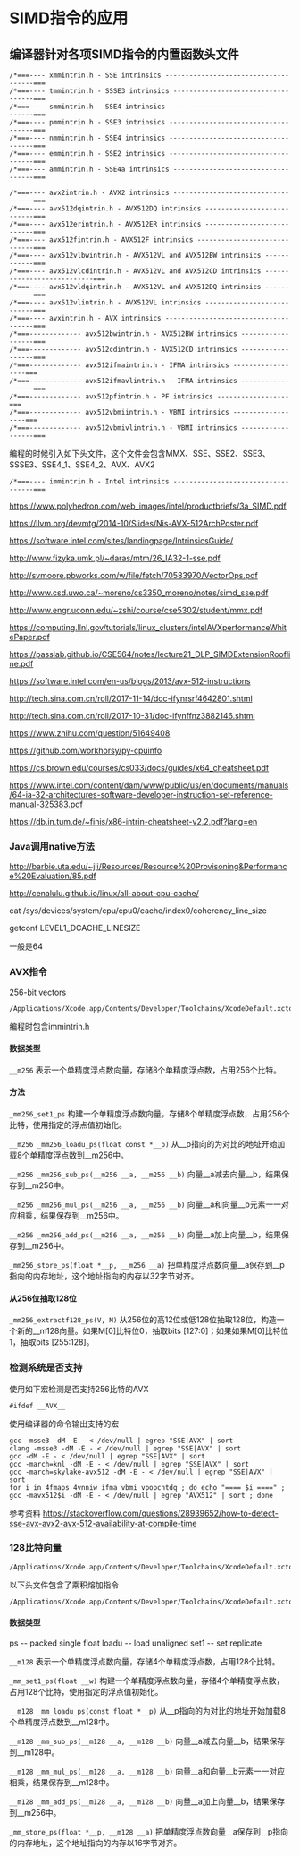 # SIMD指令的应用

## 编译器针对各项SIMD指令的内置函数头文件

```
/*===---- xmmintrin.h - SSE intrinsics -------------------------------------===
/*===---- tmmintrin.h - SSSE3 intrinsics -----------------------------------===
/*===---- smmintrin.h - SSE4 intrinsics ------------------------------------===
/*===---- pmmintrin.h - SSE3 intrinsics ------------------------------------===
/*===---- nmmintrin.h - SSE4 intrinsics ------------------------------------===
/*===---- emmintrin.h - SSE2 intrinsics ------------------------------------===
/*===---- ammintrin.h - SSE4a intrinsics -----------------------------------===
```

```
/*===---- avx2intrin.h - AVX2 intrinsics -----------------------------------===
/*===---- avx512dqintrin.h - AVX512DQ intrinsics ---------------------------===
/*===---- avx512erintrin.h - AVX512ER intrinsics ---------------------------===
/*===---- avx512fintrin.h - AVX512F intrinsics -----------------------------===
/*===---- avx512vlbwintrin.h - AVX512VL and AVX512BW intrinsics ------------===
/*===---- avx512vlcdintrin.h - AVX512VL and AVX512CD intrinsics ---------------------------===
/*===---- avx512vldqintrin.h - AVX512VL and AVX512DQ intrinsics ------------===
/*===---- avx512vlintrin.h - AVX512VL intrinsics ---------------------------===
/*===---- avxintrin.h - AVX intrinsics -------------------------------------===
/*===------------- avx512bwintrin.h - AVX512BW intrinsics ------------------===
/*===------------- avx512cdintrin.h - AVX512CD intrinsics ------------------===
/*===------------- avx512ifmaintrin.h - IFMA intrinsics ------------------===
/*===------------- avx512ifmavlintrin.h - IFMA intrinsics ------------------===
/*===------------- avx512pfintrin.h - PF intrinsics ------------------===
/*===------------- avx512vbmiintrin.h - VBMI intrinsics ------------------===
/*===------------- avx512vbmivlintrin.h - VBMI intrinsics ------------------===
```

编程的时候引入如下头文件，这个文件会包含MMX、SSE、SSE2、SSE3、SSSE3、SSE4_1、SSE4_2、AVX、AVX2

```
/*===---- immintrin.h - Intel intrinsics -----------------------------------===
```

https://www.polyhedron.com/web_images/intel/productbriefs/3a_SIMD.pdf

https://llvm.org/devmtg/2014-10/Slides/Nis-AVX-512ArchPoster.pdf

https://software.intel.com/sites/landingpage/IntrinsicsGuide/

http://www.fizyka.umk.pl/~daras/mtm/26_IA32-1-sse.pdf

http://svmoore.pbworks.com/w/file/fetch/70583970/VectorOps.pdf

http://www.csd.uwo.ca/~moreno/cs3350_moreno/notes/simd_sse.pdf

http://www.engr.uconn.edu/~zshi/course/cse5302/student/mmx.pdf

https://computing.llnl.gov/tutorials/linux_clusters/intelAVXperformanceWhitePaper.pdf

https://passlab.github.io/CSE564/notes/lecture21_DLP_SIMDExtensionRoofline.pdf

https://software.intel.com/en-us/blogs/2013/avx-512-instructions

http://tech.sina.com.cn/roll/2017-11-14/doc-ifynrsrf4642801.shtml

http://tech.sina.com.cn/roll/2017-10-31/doc-ifynffnz3882146.shtml

https://www.zhihu.com/question/51649408

https://github.com/workhorsy/py-cpuinfo

https://cs.brown.edu/courses/cs033/docs/guides/x64_cheatsheet.pdf

https://www.intel.com/content/dam/www/public/us/en/documents/manuals/64-ia-32-architectures-software-developer-instruction-set-reference-manual-325383.pdf

https://db.in.tum.de/~finis/x86-intrin-cheatsheet-v2.2.pdf?lang=en

### Java调用native方法

http://barbie.uta.edu/~jli/Resources/Resource%20Provisoning&Performance%20Evaluation/85.pdf

http://cenalulu.github.io/linux/all-about-cpu-cache/

cat /sys/devices/system/cpu/cpu0/cache/index0/coherency_line_size

getconf LEVEL1_DCACHE_LINESIZE

一般是64

### AVX指令

256-bit vectors

```
/Applications/Xcode.app/Contents/Developer/Toolchains/XcodeDefault.xctoolchain/usr/lib/clang/9.0.0/include/avxintrin.h
```

编程时包含immintrin.h

#### 数据类型

```__m256``` 表示一个单精度浮点数向量，存储8个单精度浮点数，占用256个比特。

#### 方法

```_mm256_set1_ps``` 构建一个单精度浮点数向量，存储8个单精度浮点数，占用256个比特，使用指定的浮点值初始化。

```__m256 _mm256_loadu_ps(float const *__p)``` 从__p指向的为对比的地址开始加载8个单精度浮点数到__m256中。

```__m256 _mm256_sub_ps(__m256 __a, __m256 __b)``` 向量__a减去向量__b，结果保存到__m256中。

```__m256 _mm256_mul_ps(__m256 __a, __m256 __b)``` 向量__a和向量__b元素一一对应相乘，结果保存到__m256中。

```__m256 _mm256_add_ps(__m256 __a, __m256 __b)``` 向量__a加上向量__b，结果保存到__m256中。

```_mm256_store_ps(float *__p, __m256 __a)``` 把单精度浮点数向量__a保存到__p指向的内存地址，这个地址指向的内存以32字节对齐。


#### 从256位抽取128位

```_mm256_extractf128_ps(V, M)``` 从256位的高12位或低128位抽取128位，构造一个新的__m128向量。如果M[0]比特位0，抽取bits [127:0]；如果如果M[0]比特位1，抽取bits [255:128]。

### 检测系统是否支持

使用如下宏检测是否支持256比特的AVX

```
#ifdef __AVX__
```

使用编译器的命令输出支持的宏

```
gcc -msse3 -dM -E - < /dev/null | egrep "SSE|AVX" | sort
clang -msse3 -dM -E - < /dev/null | egrep "SSE|AVX" | sort
gcc -dM -E - < /dev/null | egrep "SSE|AVX" | sort
gcc -march=knl -dM -E - < /dev/null | egrep "SSE|AVX" | sort
gcc -march=skylake-avx512 -dM -E - < /dev/null | egrep "SSE|AVX" | sort
for i in 4fmaps 4vnniw ifma vbmi vpopcntdq ; do echo "==== $i ====" ; gcc -mavx512$i -dM -E - < /dev/null | egrep "AVX512" | sort ; done
```

参考资料 https://stackoverflow.com/questions/28939652/how-to-detect-sse-avx-avx2-avx-512-availability-at-compile-time

### 128比特向量

```
/Applications/Xcode.app/Contents/Developer/Toolchains/XcodeDefault.xctoolchain/usr/lib/clang/9.0.0/include/xmmintrin.h
```

以下头文件包含了乘积熔加指令

```
/Applications/Xcode.app/Contents/Developer/Toolchains/XcodeDefault.xctoolchain/usr/lib/clang/9.0.0/include/fmaintrin.h
```

#### 数据类型

ps -- packed single float
loadu -- load unaligned
set1 -- set replicate

```__m128``` 表示一个单精度浮点数向量，存储4个单精度浮点数，占用128个比特。

```_mm_set1_ps(float __w)``` 构建一个单精度浮点数向量，存储4个单精度浮点数，占用128个比特，使用指定的浮点值初始化。

```__m128 _mm_loadu_ps(const float *__p)```  从__p指向的为对比的地址开始加载8个单精度浮点数到__m128中。

```__m128 _mm_sub_ps(__m128 __a, __m128 __b)``` 向量__a减去向量__b，结果保存到__m128中。

```__m128 _mm_mul_ps(__m128 __a, __m128 __b)``` 向量__a和向量__b元素一一对应相乘，结果保存到__m128中。

```__m128 _mm_add_ps(__m128 __a, __m128 __b)``` 向量__a加上向量__b，结果保存到__m256中。

```_mm_store_ps(float *__p, __m128 __a)```  把单精度浮点数向量__a保存到__p指向的内存地址，这个地址指向的内存以16字节对齐。





